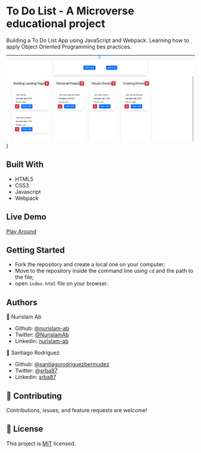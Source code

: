 # To Do List - A Microverse educational project

Building a To Do List App using JavaScript and Webpack. Learning how to apply Object Oriented Programming bes practices. 

![screenshot](./src/assets/images/screenshot.png))

## Built With

-   HTML5
-   CSS3
-   Javascript
-   Webpack

## Live Demo

[Play Around](https://raw.githack.com/santiagorodriguezbermudez/todolist/feature-todolist/dist/index.html)

## Getting Started

- Fork the repository and create a local one on your computer;
- Move to the repository inside the command line using `cd` and the path to the file;
- open `index.html` file on your browser.

## Authors

👤 Nurislam Ab
- Github: [@nurislam-ab](https://github.com/nurislam-ab)
- Twitter: [@NurislamAb](https://twitter.com/NurislamAb)
- Linkedin: [nurislam-ab](https://www.linkedin.com/in/nurislam-ab/)

👤 Santiago Rodriguez
- Github: [@santiagorodriguezbermudez](https://github.com/santiagorodriguezbermudez)
- Twitter: [@srba87](https://twitter.com/srba87)
- Linkedin: [srba87](https://linkedin.com/in/srba)

## 🤝 Contributing

Contributions, issues, and feature requests are welcome!

## 📝 License

This project is [MIT](LICENSE) licensed.